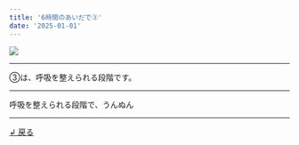 ```yaml
---
title: '6時間のあいだで③'
date: '2025-01-01'
---
```

![](/images/1234.jpg)
***
③は、呼吸を整えられる段階です。
***
呼吸を整えられる段階で、うんぬん
***
[ ↲ 戻る ](/posts/3)
